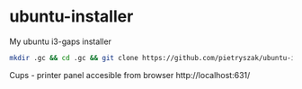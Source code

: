 # ubuntu-installer
My ubuntu i3-gaps installer

```bash
mkdir .gc && cd .gc && git clone https://github.com/pietryszak/ubuntu-installer && ubuntu-installer && cd ansible-playbook --ask-become-pass --connection=local --inventory 127.0.0.1, playbook.yml
```

Cups - printer panel accesible from browser
http://localhost:631/ 
